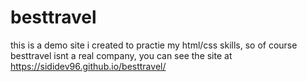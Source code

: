 # besttravel

this is a demo site i created to practie my html/css skills, so of course besttravel isnt a real company,
you can see the site at https://sididev96.github.io/besttravel/

